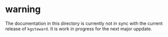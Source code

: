 # warning

The documentation in this directory is currently not in sync with the current release of `kgsteward`. It is work in progress for the next major uppdate.


